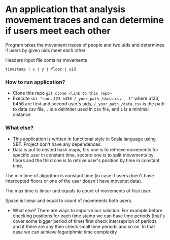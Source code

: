 # An application that analysis movement traces and can determine if users meet each other #

Program takes the movement traces of people and two uids and determines if users by given uids meet each other

Headers input file contains movements
```
timestamp | x | y | floor | uid
```

### How to run application? ###

* Clone this repo `git clone <link to this repo>`
* Execute `sbt "run a123 b456 /_your_path_/data.csv , 1"` where a123, b456 are first and second user's uids, `/_your_path_/data.csv` is the path to data csv file, `,` is a delimiter used in csv file, and `1` is a minimal distance


### What else? ###

* This application is written in functional style in Scala language using SBT. Project don't have any dependences.
* Data is put to nested hash maps, firs one is to retrieve movements for specific user in constant time, second one is to split movements by floors and the third one is to retrive user's position by time in constant time. 

The min time of algorithm is constant time (in case if users doen't have intercepted floors or one of the user doesn't have movenet data). 

The max time is linear and equals to count of movements of first user.

Space is linear and equal to count of movements both users.

* What else?
There are ways to imporve our solution. For example before checking positions for each time stamp we can have time periods (that's cover some bigger period of time) first check interseprion of periods and if there are any then check small time periods and so on. In that case we can achieve logariphmic time complexity